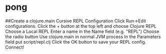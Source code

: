 # pong

##Create a clojure.main Cursive REPL Configuration
Click Run->Edit configurations.
Click the + button at the top left and choose Clojure REPL
Choose a Local REPL
Enter a name in the Name field (e.g. "REPL")
Choose the radio button Use clojure.main in normal JVM process
In the Parameters field put script/repl.clj
Click the OK button to save your REPL config.
Connect!
